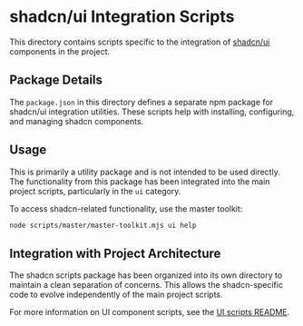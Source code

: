 # shadcn/ui Integration Scripts

This directory contains scripts specific to the integration of [shadcn/ui](https://ui.shadcn.com/) components in the project.

## Package Details

The `package.json` in this directory defines a separate npm package for shadcn/ui integration utilities. These scripts help with installing, configuring, and managing shadcn components.

## Usage

This is primarily a utility package and is not intended to be used directly. The functionality from this package has been integrated into the main project scripts, particularly in the `ui` category.

To access shadcn-related functionality, use the master toolkit:

```bash
node scripts/master/master-toolkit.mjs ui help
```

## Integration with Project Architecture

The shadcn scripts package has been organized into its own directory to maintain a clean separation of concerns. This allows the shadcn-specific code to evolve independently of the main project scripts.

For more information on UI component scripts, see the [UI scripts README](../ui/README.md). 